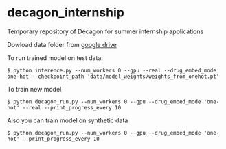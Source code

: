 # decagon_internship
Temporary repository of Decagon for summer internship applications

Dowload data folder from [google drive](https://drive.google.com/drive/u/0/folders/1wspQAqZ8Ulbry1xZcUP9s8C8ILiO7Xrl)

To run trained model on test data:
```
$ python inference.py --num_workers 0 --gpu --real --drug_embed_mode one-hot --checkpoint_path 'data/model_weights/weights_from_onehot.pt'
```

To train new model
```
$ python decagon_run.py --num_workers 0 --gpu --drug_embed_mode 'one-hot' --real --print_progress_every 10
```

Also you can train model on synthetic data
```
$ python decagon_run.py --num_workers 0 --gpu --drug_embed_mode 'one-hot' --print_progress_every 10
```
